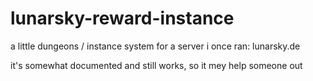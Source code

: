 # lunarsky-reward-instance

a little dungeons / instance system for a server i once ran: lunarsky.de

it's somewhat documented and still works, so it mey help someone out

